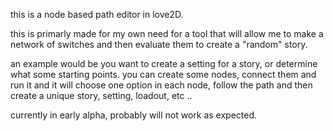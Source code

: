 this is a node based path editor in love2D.

this is primarly made for my own need for a tool that will allow me to make a network of switches and then evaluate them to create a "random" story.

an example would be you want to create a setting for a story, or determine what some starting points. you can create some nodes, connect them and run it and it will choose one option in each node, follow the path and then create a unique story, setting, loadout, etc ..

currently in early alpha, probably will not work as expected.